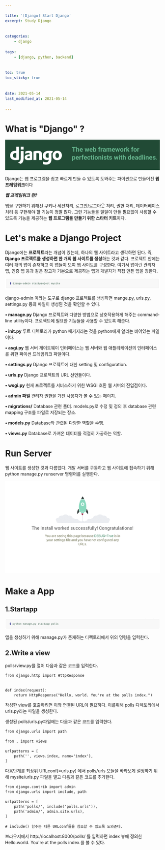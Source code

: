 ```yaml
---

title: '[Django] Start Django'
excerpt: Study Django


categories:
    - django

tags:
    - [django, python, backend]


toc: true
toc_sticky: true


date: 2021-05-14
last_modified_at: 2021-05-14

---
```


# What is "Django" ?

![image](/assets/images/21_05_14_django/django.png)

Django는 웹 프로그램을 쉽고 빠르게 만들 수 있도록 도와주는 파이썬으로 만들어진 **웹 프레임워크**이다

_**웹 프레임워크 란?**_

웹을 구현하기 위해선 쿠키나 세션처리, 로그인/로그아웃 처리, 권한 처리, 데이터베이스 처리 등 구현해야 할 기능이 정말 많다. 그런 기능들을 일일이 만들 필요없이 사용할 수 있도록 기능을 제공하는 **웹 프로그램을 만들기 위한 스타터 키트**이다.


# Let's make a Django Project

Django에는 **프로젝트**라는 개념이 있는데, 하나의 웹 사이트라고 생각하면 된다. 즉, **Django 프로젝트를 생성하면 한 개의 웹 사이트를 생성**하는 것과 같다. 프로젝트 안에는 여러 개의 앱이 존재하고 이 앱들이 모여 웹 사이트를 구성한다. 여기서 앱이란 관리자 앱, 인증 앱 등과 같은 장고가 기본으로 제공하는 앱과 개발자가 직접 만든 앱을 칭한다.

![image](/assets/images/21_05_14_django/project.png)

django-admin 이라는 도구로 django 프로젝트를 생성하면 mange.py, urls.py, settings.py 등의 파일이 생성된 것을 확인할 수 있다.

**• <text>manage.py</text>**
Django 프로젝트와 다양한 방법으로 상호작용하게 해주는 command-line utility이다. 프로젝트에 필요한 기능들을 사용할 수 있도록 해준다.

**• <text>init.py</text>**
루트 디렉토리가 python 패키지라는 것을 python에게 알리는 비어있는 파일이다.

**• <text>asgi.py</text>**
웹 서버 게이트웨이 인터페이스는 웹 서버와 웹 애플리케이션의 인터페이스를 위한 파이썬 프레임워크 파일이다.

**• <text>settings.py</text>**
Django 프로젝트에 대한 setting 및 configuration.

**• <text>urls.py</text>**
Django 프로젝트의 URL 선언들이다.

**• <text>wsgi.py</text>**
현재 프로젝트를 서비스하기 위한 WSGI 호환 웹 서버의 진입점이다.

**• <text>admin 파일</text>**
관리자 권한을 가진 사용자가 볼 수 있는 페이지.

**• migrations/**
Database 관련 폴더. models.py로 수정 및 정의 후 database 관련 mapping 구조를 파일로 저장되는 장소.

**• <text>models.py</text>**
Database와 관련된 다양한 역할을 수행.

**• <text>views.py</text>**
Database로 가져온 데이터를 적절히 가공하는 역할.



# Run Server

웹 사이트를 생성한 것과 다름없다. 개발 서버를 구동하고 웹 사이트에 접속하기 위해 python manage.py runserver 명령어를 실행한다. 

![image](/assets/images/21_05_14_django/run.png)

# Make a App

## 1.Startapp

![image](/assets/images/21_05_14_django/app.png)

앱을 생성하기 위해 manage.py가 존재하는 디렉토리에서 위의 명령을 입력한다.

## 2.Write a view

polls/view.py를 열어 다음과 같은 코드를 입력한다.

```
from django.http import HttpResponse


def index(request):
    return HttpResponse("Hello, world. You're at the polls index.")
```

작성한 view를 호출하려면 이와 연결된 URL이 필요하다. 이를위해 polls 디렉토리에서 urls.py라는 파일을 생성한다.

생성된 polls/urls.py파일에는 다음과 같은 코드를 입력한다.

```
from django.urls import path

from . import views

urlpatterns = [
    path('', views.index, name='index'),
]
```
다음단계를 최상위 URLconf(=urls.py) 에서 polls/urls 모듈을 바라보게 설정하기 위해 mysite/urls.py 파일을 열고 다음과 같은 코드를 추가한다.

```
from django.contrib import admin
from django.urls import include, path

urlpatterns = [
    path('polls/', include('polls.urls')),
    path('admin/', admin.site.urls),
]

# include() 함수는 다른 URLconf들을 참조할 수 있도록 도와준다.
```

브라우저에서 http://localhost:8000/polls/ 를 입력하면 index 뷰에 정의한 Hello.world. You're at the polls index.를 볼 수 있다.

